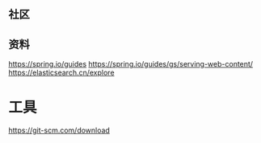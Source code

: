 ## 社区

## 资料
https://spring.io/guides
https://spring.io/guides/gs/serving-web-content/
https://elasticsearch.cn/explore
# 工具
https://git-scm.com/download
